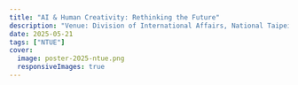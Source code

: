 ```yaml
---
title: "AI & Human Creativity: Rethinking the Future"
description: "Venue: Division of International Affairs, National Taipei University of Education"
date: 2025-05-21
tags: ["NTUE"]
cover:
  image: poster-2025-ntue.png
  responsiveImages: true
---
```

